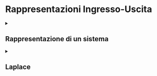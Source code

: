 # Rappresentazioni Ingresso-Uscita

<details>
<summary><h2>Rappresentazione di un sistema</h2></summary>

### Semplice
>![SistemaBase](img/SistemaBase.svg)
>- u = entrata
>- y = uscita

### Guadagno
>![SistemaGuadagno](img/SistemaGuadagno.svg)
>- Kd = Controllore o guadagno o proporzionale
>```math
>y(t) = Kd * f * u(t)
>```

### FeedForward
>![SistemaFeedForward](img/SistemaFeedForward.svg)
>- Richiede che si da per certi di non avere disturbi
>```math
>\begin{aligned}
>y(t) = (u(t)( 1 \text{ FeedForward} + Kd)) * f \\\
>y(t) = (u(t) * \text{ FeedForward} + u(t)*Kd)) * f
>\end{aligned}
>```
### Feedback
>![SistemaFeedback](img/SistemaFeedback.svg)
>
>```math
>\begin{aligned}
>\text {Senza trasduttore} \to \frac{f}{1+f} \\\
>\text {Con trasduttore} \frac {1}{Kd} \to \frac{f}{1+f \frac 1 {Kg}} 
>\end{aligned}
>```
### Esempio di sistemi complessi
>![SistemaComplex](img/SistemaComplex.svg)
  
</details>



<details>
<summary><h2>Laplace</h2></summary>

>### Trasformata
>```math
>L \space \{f(t)\} = \int_{o^-}^{\infty}{f(x) e^{-st} dt} = F(s)
>```

>### Anti Trasformata
>```math
>L^{-1}\space = \{ F(s)\} = \frac{1}{2\pi i} \lim_{T \to \infty} \int_{\gamma-iT}^{\gamma+iT} {e^{sT} F(s) ds} = f(t)
>```

>Ascissa di convergenza
>```math
>s = \sigma + j \omega 
>```
>```math
>e^{-\sigma t} + e^{- j \omega t}
>```
>```math
>\sigma \text{ deve tendere a } \infty \text{ per mandare e}\to 0 
>```
>```math
>\text {Nelle trasformate vogliamo che } Re[s] > Re[p] = \sigma \\
>```
>```math
>\text {e che } \sigma \text { sia } \leq 0 \text { per la stabilità}
>```



  
</details>

